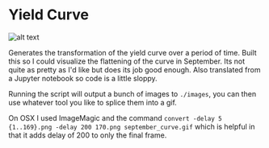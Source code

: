 # Yield Curve
![alt text](https://github.com/hunterl/markets/raw/master/yield_curve/september_curve.gif "September Curve Flattening")

Generates the transformation of the yield curve over a period of time. Built this so I could visualize the flattening of the curve in September. Its not quite as pretty as I'd like but does its job good enough. Also translated from a Jupyter notebook so code is a little sloppy.

Running the script will output a bunch of images to `./images`, you can then use whatever tool you like to splice them into a gif. 

On OSX I used ImageMagic and the command `convert -delay 5 {1..169}.png -delay 200 170.png september_curve.gif` which is helpful in that it adds delay of 200 to only the final frame.